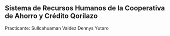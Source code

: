 ## Sistema de Recursos Humanos de la Cooperativa de Ahorro y Crédito Qorilazo

Practicante: Sullcahuaman Valdez Dennys Yutaro
